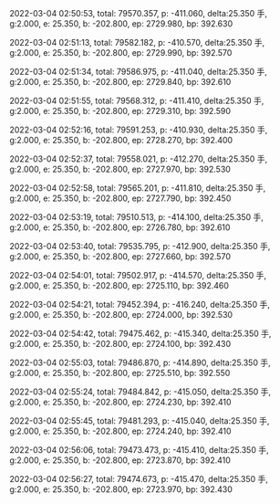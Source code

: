 2022-03-04 02:50:53, total: 79570.357, p: -411.060, delta:25.350 手, g:2.000, e: 25.350, b: -202.800, ep: 2729.980, bp: 392.630

2022-03-04 02:51:13, total: 79582.182, p: -410.570, delta:25.350 手, g:2.000, e: 25.350, b: -202.800, ep: 2729.990, bp: 392.570

2022-03-04 02:51:34, total: 79586.975, p: -411.040, delta:25.350 手, g:2.000, e: 25.350, b: -202.800, ep: 2729.840, bp: 392.610

2022-03-04 02:51:55, total: 79568.312, p: -411.410, delta:25.350 手, g:2.000, e: 25.350, b: -202.800, ep: 2729.310, bp: 392.590

2022-03-04 02:52:16, total: 79591.253, p: -410.930, delta:25.350 手, g:2.000, e: 25.350, b: -202.800, ep: 2728.270, bp: 392.400

2022-03-04 02:52:37, total: 79558.021, p: -412.270, delta:25.350 手, g:2.000, e: 25.350, b: -202.800, ep: 2727.970, bp: 392.530

2022-03-04 02:52:58, total: 79565.201, p: -411.810, delta:25.350 手, g:2.000, e: 25.350, b: -202.800, ep: 2727.790, bp: 392.450

2022-03-04 02:53:19, total: 79510.513, p: -414.100, delta:25.350 手, g:2.000, e: 25.350, b: -202.800, ep: 2726.780, bp: 392.610

2022-03-04 02:53:40, total: 79535.795, p: -412.900, delta:25.350 手, g:2.000, e: 25.350, b: -202.800, ep: 2727.660, bp: 392.570

2022-03-04 02:54:01, total: 79502.917, p: -414.570, delta:25.350 手, g:2.000, e: 25.350, b: -202.800, ep: 2725.110, bp: 392.460

2022-03-04 02:54:21, total: 79452.394, p: -416.240, delta:25.350 手, g:2.000, e: 25.350, b: -202.800, ep: 2724.000, bp: 392.530

2022-03-04 02:54:42, total: 79475.462, p: -415.340, delta:25.350 手, g:2.000, e: 25.350, b: -202.800, ep: 2724.100, bp: 392.430

2022-03-04 02:55:03, total: 79486.870, p: -414.890, delta:25.350 手, g:2.000, e: 25.350, b: -202.800, ep: 2725.510, bp: 392.550

2022-03-04 02:55:24, total: 79484.842, p: -415.050, delta:25.350 手, g:2.000, e: 25.350, b: -202.800, ep: 2724.230, bp: 392.410

2022-03-04 02:55:45, total: 79481.293, p: -415.040, delta:25.350 手, g:2.000, e: 25.350, b: -202.800, ep: 2724.240, bp: 392.410

2022-03-04 02:56:06, total: 79473.473, p: -415.410, delta:25.350 手, g:2.000, e: 25.350, b: -202.800, ep: 2723.870, bp: 392.410

2022-03-04 02:56:27, total: 79474.673, p: -415.470, delta:25.350 手, g:2.000, e: 25.350, b: -202.800, ep: 2723.970, bp: 392.430